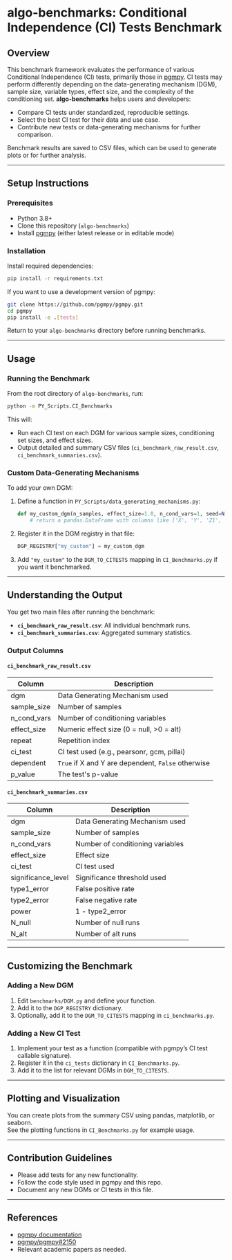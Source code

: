 # algo-benchmarks: Conditional Independence (CI) Tests Benchmark

## Overview

This benchmark framework evaluates the performance of various Conditional Independence (CI) tests, primarily those in [pgmpy](https://github.com/pgmpy/pgmpy). CI tests may perform differently depending on the data-generating mechanism (DGM), sample size, variable types, effect size, and the complexity of the conditioning set. **algo-benchmarks** helps users and developers:

- Compare CI tests under standardized, reproducible settings.
- Select the best CI test for their data and use case.
- Contribute new tests or data-generating mechanisms for further comparison.

Benchmark results are saved to CSV files, which can be used to generate plots or for further analysis.

---

## Setup Instructions

### Prerequisites

- Python 3.8+
- Clone this repository (`algo-benchmarks`)
- Install [pgmpy](https://github.com/pgmpy/pgmpy) (either latest release or in editable mode)

### Installation

Install required dependencies:
```bash
pip install -r requirements.txt
```

If you want to use a development version of pgmpy:
```bash
git clone https://github.com/pgmpy/pgmpy.git
cd pgmpy
pip install -e .[tests]
```
Return to your `algo-benchmarks` directory before running benchmarks.

---

## Usage

### Running the Benchmark

From the root directory of `algo-benchmarks`, run:
```bash
python -m PY_Scripts.CI_Benchmarks
```

This will:
- Run each CI test on each DGM for various sample sizes, conditioning set sizes, and effect sizes.
- Output detailed and summary CSV files (`ci_benchmark_raw_result.csv`, `ci_benchmark_summaries.csv`).

### Custom Data-Generating Mechanisms

To add your own DGM:
1. Define a function in `PY_Scripts/data_generating_mechanisms.py`:
   ```python
   def my_custom_dgm(n_samples, effect_size=1.0, n_cond_vars=1, seed=None, dependent=True):
       # return a pandas.DataFrame with columns like ['X', 'Y', 'Z1', ...]
   ```
2. Register it in the DGM registry in that file:
   ```python
   DGP_REGISTRY["my_custom"] = my_custom_dgm
   ```
3. Add `"my_custom"` to the `DGM_TO_CITESTS` mapping in `CI_Benchmarks.py` if you want it benchmarked.

---

## Understanding the Output

You get two main files after running the benchmark:

- **`ci_benchmark_raw_result.csv`**: All individual benchmark runs.
- **`ci_benchmark_summaries.csv`**: Aggregated summary statistics.

### Output Columns

#### `ci_benchmark_raw_result.csv`
| Column         | Description                                                        |
|----------------|--------------------------------------------------------------------|
| dgm            | Data Generating Mechanism used                                     |
| sample_size    | Number of samples                                                  |
| n_cond_vars    | Number of conditioning variables                                   |
| effect_size    | Numeric effect size (0 = null, >0 = alt)                           |
| repeat         | Repetition index                                                   |
| ci_test        | CI test used (e.g., pearsonr, gcm, pillai)                        |
| dependent      | `True` if X and Y are dependent, `False` otherwise                 |
| p_value        | The test's p-value                                                 |

#### `ci_benchmark_summaries.csv`
| Column           | Description                                                    |
|------------------|----------------------------------------------------------------|
| dgm              | Data Generating Mechanism used                                 |
| sample_size      | Number of samples                                              |
| n_cond_vars      | Number of conditioning variables                               |
| effect_size      | Effect size                                                    |
| ci_test          | CI test used                                                   |
| significance_level | Significance threshold used                                  |
| type1_error      | False positive rate                                            |
| type2_error      | False negative rate                                            |
| power            | 1 - type2_error                                                |
| N_null           | Number of null runs                                            |
| N_alt            | Number of alt runs                                             |

---

## Customizing the Benchmark

### Adding a New DGM

1. Edit `benchmarks/DGM.py` and define your function.
2. Add it to the `DGP_REGISTRY` dictionary.
3. Optionally, add it to the `DGM_TO_CITESTS` mapping in `ci_benchmarks.py`.

### Adding a New CI Test

1. Implement your test as a function (compatible with pgmpy’s CI test callable signature).
2. Register it in the `ci_tests` dictionary in `CI_Benchmarks.py`.
3. Add it to the list for relevant DGMs in `DGM_TO_CITESTS`.

---

## Plotting and Visualization

You can create plots from the summary CSV using pandas, matplotlib, or seaborn.  
See the plotting functions in `CI_Benchmarks.py` for example usage.

---

## Contribution Guidelines

- Please add tests for any new functionality.
- Follow the code style used in pgmpy and this repo.
- Document any new DGMs or CI tests in this file.

---

## References

- [pgmpy documentation](https://pgmpy.org/)
- [pgmpy/pgmpy#2150](https://github.com/pgmpy/pgmpy/issues/2150)
- Relevant academic papers as needed.